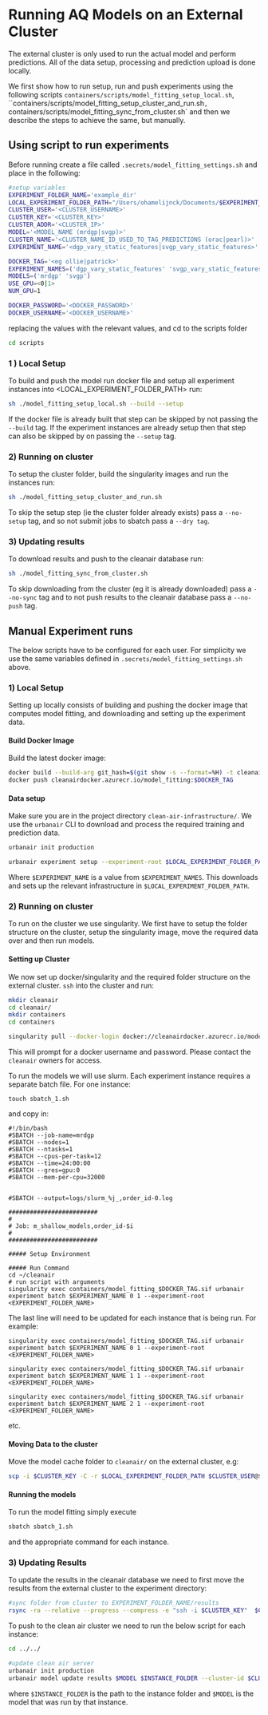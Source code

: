 # Running AQ Models on an External Cluster



The external cluster is only used to run the actual model and perform predictions. All of the data setup, processing and prediction upload is done locally.  

We first show how to run setup, run and push experiments using the following scripts `containers/scripts/model_fitting_setup_local.sh`, ``containers/scripts/model_fitting_setup_cluster_and_run.sh`, `containers/scripts/model_fitting_sync_from_cluster.sh` and then we describe the steps to achieve the same, but manually.



## Using script to run experiments

Before running create a file called `.secrets/model_fitting_settings.sh` and place in the following:

```bash
#setup variables
EXPERIMENT_FOLDER_NAME='example_dir'
LOCAL_EXPERIMENT_FOLDER_PATH="/Users/ohamelijnck/Documents/$EXPERIMENT_FOLDER_NAME"
CLUSTER_USER='<CLUSTER_USERNAME>'
CLUSTER_KEY='<CLUSTER_KEY>'
CLUSTER_ADDR='<CLUSTER_IP>'
MODEL='<MODEL_NAME (mrdgp|svgp)>'
CLUSTER_NAME='<CLUSTER_NAME_ID_USED_TO_TAG_PREDICTIONS (orac|pearl)>'
EXPERIMENT_NAME='<dgp_vary_static_features|svgp_vary_static_features>'

DOCKER_TAG='<eg ollie|patrick>'
EXPERIMENT_NAMES=('dgp_vary_static_features' 'svgp_vary_static_features')
MODELS=('mrdgp' 'svgp')
USE_GPU=<0|1>
NUM_GPU=1

DOCKER_PASSWORD='<DOCKER_PASSWORD>'
DOCKER_USERNAME='<DOCKER_USERNAME>'
```

replacing the values with the relevant values, and cd to the scripts folder

```bash
cd scripts
```

### 1 ) Local Setup

To build and push the model run docker file and setup all experiment instances into <LOCAL_EXPERIMENT_FOLDER_PATH> run:

```bash
sh ./model_fitting_setup_local.sh --build --setup
```

If the docker file is already built that step can be skipped by not passing the `--build` tag. If the experiment instances are already setup then that step can also be skipped by on passing the `--setup` tag.

### 2) Running on cluster

To setup the cluster folder, build the singularity images and run the instances run:

```bash
sh ./model_fitting_setup_cluster_and_run.sh
```

To skip the setup step (ie the cluster folder already exists) pass a `--no-setup` tag, and so not submit jobs to sbatch pass a `--dry tag`. 

### 3) Updating results

To download results and push to the cleanair database run:

```bash
sh ./model_fitting_sync_from_cluster.sh
```

To skip downloading from the cluster (eg it is already downloaded) pass a `--no-sync` tag and to not push results to the cleanair database pass a `--no-push` tag.

## Manual Experiment runs

The below scripts have to be configured for each user. For simplicity we use the same variables defined in `.secrets/model_fitting_settings.sh` above.

### 1) Local Setup

Setting up locally consists of building and pushing the docker image that computes model fitting, and downloading and setting up the experiment data.

#### Build Docker Image

Build the latest docker image:

```bash
docker build --build-arg git_hash=$(git show -s --format=%H) -t cleanairdocker.azurecr.io/model_fitting:$DOCKER_TAG -f containers/dockerfiles/model_fitting.Dockerfile containers
docker push cleanairdocker.azurecr.io/model_fitting:$DOCKER_TAG
```

#### Data setup

Make sure you are in the project directory `clean-air-infrastructure/`. We use the `urbanair` CLI to download and process the required training and prediction data. 

```bash
urbanair init production

urbanair experiment setup --experiment-root $LOCAL_EXPERIMENT_FOLDER_PATH $EXPERIMENT_NAME
```

Where `$EXPERIMENT_NAME` is a value from `$EXPERIMENT_NAMES`. This downloads and sets up the relevant infrastructure in `$LOCAL_EXPERIMENT_FOLDER_PATH`.

### 2) Running on cluster

To run on the cluster we use singularity. We first have to setup the folder structure on the cluster, setup the singularity image, move the required data over and then run models.

#### Setting up Cluster

We now set up docker/singularity and the required folder structure on the external cluster. `ssh` into the cluster and run:

```bash
mkdir cleanair
cd cleanair/
mkdir containers
cd containers

singularity pull --docker-login docker://cleanairdocker.azurecr.io/model_fitting:$DOCKER_TAG
```

This will prompt for a docker username and password. Please contact the `cleanair` owners for access. 

To run the models we will use slurm. Each experiment instance requires a separate batch file. For one instance:

```
touch sbatch_1.sh
```

and copy in:

```
#!/bin/bash
#SBATCH --job-name=mrdgp
#SBATCH --nodes=1
#SBATCH --ntasks=1
#SBATCH --cpus-per-task=12
#SBATCH --time=24:00:00
#SBATCH --gres=gpu:0
#SBATCH --mem-per-cpu=32000


#SBATCH --output=logs/slurm_%j_,order_id-0.log

#########################
#
# Job: m_shallow_models,order_id-$i
#
#########################

##### Setup Environment

##### Run Command
cd ~/cleanair
# run script with arguments
singularity exec containers/model_fitting_$DOCKER_TAG.sif urbanair experiment batch $EXPERIMENT_NAME 0 1 --experiment-root <EXPERIMENT_FOLDER_NAME>
```

The last line will need to be updated for each instance that is being run. For example:

```
singularity exec containers/model_fitting_$DOCKER_TAG.sif urbanair experiment batch $EXPERIMENT_NAME 0 1 --experiment-root <EXPERIMENT_FOLDER_NAME>

singularity exec containers/model_fitting_$DOCKER_TAG.sif urbanair experiment batch $EXPERIMENT_NAME 1 1 --experiment-root <EXPERIMENT_FOLDER_NAME>

singularity exec containers/model_fitting_$DOCKER_TAG.sif urbanair experiment batch $EXPERIMENT_NAME 2 1 --experiment-root <EXPERIMENT_FOLDER_NAME>
```

etc.

#### Moving Data to the cluster

Move the model cache folder to `cleanair/` on the external cluster, e.g:

```bash
scp -i $CLUSTER_KEY -C -r $LOCAL_EXPERIMENT_FOLDER_PATH $CLUSTER_USER@$CLUSTER_ADDR:cleanair/
```

#### Running the models

To run the model fitting simply execute

```bash
sbatch sbatch_1.sh
```

and the appropriate command for each instance.

### 3) Updating Results

To update the results in the cleanair database we need to first move the results from the external cluster to the experiment directory:

```bash
#sync folder from cluster to EXPERIMENT_FOLDER_NAME/results
rsync -ra --relative --progress --compress -e "ssh -i $CLUSTER_KEY"  $CLUSTER_USER@$CLUSTER_ADDR:cleanair/$EXPERIMENT_FOLDER_NAME $LOCAL_EXPERIMENT_FOLDER_PATH
```

To push to the clean air cluster we need to run the below script for each instance:

```bash
cd ../../

#update clean air server
urbanair init production
urbanair model update results $MODEL $INSTANCE_FOLDER --cluster-id $CLUSTER_NAME
```

where `$INSTANCE_FOLDER` is the path to the instance folder and `$MODEL` is the model that was run by that instance.

